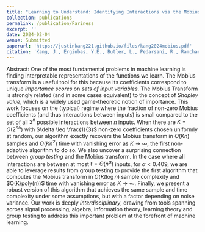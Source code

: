 ```yaml
---
title: "Learning to Understand: Identifying Interactions via the Mobius Transform"
collection: publications
permalink: /publication/Fariness
excerpt: ''
date: 2024-02-04
venue: Submitted
paperurl: 'https://justinkang221.github.io/files/kang2024mobius.pdf'
citation: 'Kang, J., Erginbas, Y.E., Butler, L., Pedarsani, R., Ramchandran, K.  (2024). &quot;Learning to Understand: Identifying Interactions via the Mobius Transform&quot;.'
---
```


Abstract: One of the most fundamental problems in machine learning is finding interpretable representations of the functions we learn. The Mobius transform is a useful tool for this because its coefficients correspond to unique *importance scores* on *sets of input variables*.
The Mobius Transform is strongly related (and in some cases equivalent) to the concept of *Shapley value*, which is a widely used game-theoretic notion of importance.
This work focuses on the (typical) regime where the fraction of non-zero Mobius coefficients (and thus interactions between inputs) is small compared to the set of all $2^n$ possible interactions between $n$ inputs. 
When there are $K = O(2^{n \delta})$ with $\delta \leq \frac{1}{3}$ non-zero coefficients chosen uniformly at random, our algorithm exactly recovers the Mobius transform in $O(Kn)$ samples and $O(Kn^2)$ time with vanishing error as $K \rightarrow \infty$, the first non-adaptive algorithm to do so. We also uncover a 
surprising
connection between *group testing* and the Mobius transform. In the case where all interactions are between at most $t = \Theta(n^{\alpha})$ inputs, for $\alpha < 0.409$, we are able to leverage results from group testing to provide the first algorithm that computes the Mobius transform in $O(Kt\log n)$ sample complexity and $O(K\poly(n))$ time with vanishing error as $K \rightarrow \infty$. Finally, we present a robust version of this algorithm that achieves the same sample and time complexity under some assumptions, but with a factor depending on noise variance.  Our work is deeply *interdisciplinary*, drawing from tools spanning across signal processing, algebra, information theory, learning theory and group testing to address this important problem at the forefront of machine learning.
